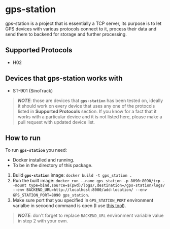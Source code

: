 # gps-station 

gps-station is a project that is essentially a TCP server, its purpose is to let GPS devices with various protocols connect to it, process their data and send them to backend for storage and further processing.

## Supported Protocols
- H02


## Devices that gps-station works with
- ST-901 (SinoTrack)
> _**NOTE**_: those are devices that **`gps-station`** has been tested on, ideally it should work on every device that uses any one of the protocols listed in **Supported Protocols** section. If you know for a fact that it works with a particular device and it is not listed here, please make a pull request with updated device list.


## How to run
To run **`gps-station`** you need:
- Docker installed and running.
- To be in the directory of this package.

1. Build **`gps-station`** image: `docker build -t gps_station .`
2. Run the built image: `docker run --name gps_station -p 8090:8090/tcp --mount type=bind,source=$(pwd)/logs/,destination=/gps-station/logs/ --env BACKEND_URL=http://localhost:8000/add-location/ --env GPS_STATION_PORT=8090 gps_station`.
3. Make sure port that you specified in `GPS_STATION_PORT` environment varialbe in secoond command is open (I use [this tool](https://www.yougetsignal.com/tools/open-ports/)).

> _**NOTE**_: don't forget to replace `BACKEND_URL` environment variable value in step 2 with your own.

